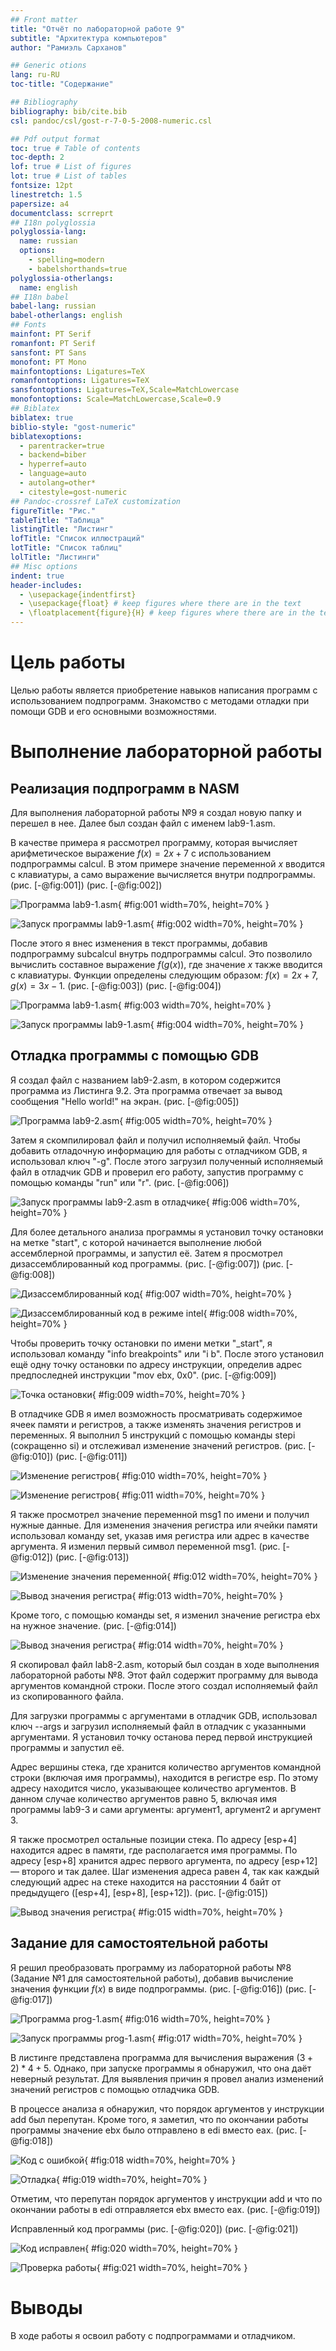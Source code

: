```yaml
---
## Front matter
title: "Отчёт по лабораторной работе 9"
subtitle: "Архитектура компьютеров"
author: "Рамиэль Сарханов"

## Generic otions
lang: ru-RU
toc-title: "Содержание"

## Bibliography
bibliography: bib/cite.bib
csl: pandoc/csl/gost-r-7-0-5-2008-numeric.csl

## Pdf output format
toc: true # Table of contents
toc-depth: 2
lof: true # List of figures
lot: true # List of tables
fontsize: 12pt
linestretch: 1.5
papersize: a4
documentclass: scrreprt
## I18n polyglossia
polyglossia-lang:
  name: russian
  options:
	- spelling=modern
	- babelshorthands=true
polyglossia-otherlangs:
  name: english
## I18n babel
babel-lang: russian
babel-otherlangs: english
## Fonts
mainfont: PT Serif
romanfont: PT Serif
sansfont: PT Sans
monofont: PT Mono
mainfontoptions: Ligatures=TeX
romanfontoptions: Ligatures=TeX
sansfontoptions: Ligatures=TeX,Scale=MatchLowercase
monofontoptions: Scale=MatchLowercase,Scale=0.9
## Biblatex
biblatex: true
biblio-style: "gost-numeric"
biblatexoptions:
  - parentracker=true
  - backend=biber
  - hyperref=auto
  - language=auto
  - autolang=other*
  - citestyle=gost-numeric
## Pandoc-crossref LaTeX customization
figureTitle: "Рис."
tableTitle: "Таблица"
listingTitle: "Листинг"
lofTitle: "Список иллюстраций"
lotTitle: "Список таблиц"
lolTitle: "Листинги"
## Misc options
indent: true
header-includes:
  - \usepackage{indentfirst}
  - \usepackage{float} # keep figures where there are in the text
  - \floatplacement{figure}{H} # keep figures where there are in the text
---
```


# Цель работы

Целью работы является приобретение навыков написания программ с использованием подпрограмм.
Знакомство с методами отладки при помощи GDB и его основными возможностями.

# Выполнение лабораторной работы

## Реализация подпрограмм в NASM

Для выполнения лабораторной работы №9 я создал новую папку и перешел в нее. Далее был создан файл с именем lab9-1.asm.

В качестве примера я рассмотрел программу, которая вычисляет арифметическое выражение 
$f(x) = 2x+7$ с использованием подпрограммы calcul. В этом примере значение переменной 
$x$ вводится с клавиатуры, а само выражение вычисляется внутри подпрограммы. (рис. [-@fig:001]) (рис. [-@fig:002])

![Программа lab9-1.asm](image/01.png){ #fig:001 width=70%, height=70% }

![Запуск программы lab9-1.asm](image/02.png){ #fig:002 width=70%, height=70% }

После этого я внес изменения в текст программы, добавив подпрограмму subcalcul 
внутрь подпрограммы calcul. Это позволило вычислить составное выражение 
$f(g(x))$, где значение $x$ также вводится с клавиатуры. Функции определены следующим образом: $f(x) = 2x + 7$, $g(x) = 3x - 1$. (рис. [-@fig:003]) (рис. [-@fig:004])

![Программа lab9-1.asm](image/03.png){ #fig:003 width=70%, height=70% }

![Запуск программы lab9-1.asm](image/04.png){ #fig:004 width=70%, height=70% }

## Отладка программы с помощью GDB

Я создал файл с названием lab9-2.asm, в котором содержится программа из Листинга 9.2. 
Эта программа отвечает за вывод сообщения "Hello world!" на экран. (рис. [-@fig:005])

![Программа lab9-2.asm](image/05.png){ #fig:005 width=70%, height=70% }

Затем я скомпилировал файл и получил исполняемый файл. Чтобы добавить отладочную информацию для работы с отладчиком GDB, 
я использовал ключ "-g". После этого загрузил полученный исполняемый файл в отладчик GDB и проверил его работу, запустив программу с помощью команды "run" или "r". (рис. [-@fig:006])

![Запуск программы lab9-2.asm в отладчике](image/06.png){ #fig:006 width=70%, height=70% }

Для более детального анализа программы я установил точку остановки на метке 
"start", с которой начинается выполнение любой ассемблерной программы, 
и запустил её. Затем я просмотрел дизассемблированный код программы. (рис. [-@fig:007]) (рис. [-@fig:008])

![Дизассемблированный код](image/07.png){ #fig:007 width=70%, height=70% }

![Дизассемблированный код в режиме intel](image/08.png){ #fig:008 width=70%, height=70% }

Чтобы проверить точку остановки по имени метки "_start", 
я использовал команду "info breakpoints" или "i b". После этого установил ещё одну точку остановки по адресу инструкции, определив адрес предпоследней инструкции 
"mov ebx, 0x0". (рис. [-@fig:009])

![Точка остановки](image/09.png){ #fig:009 width=70%, height=70% }

В отладчике GDB я имел возможность просматривать содержимое ячеек 
памяти и регистров, а также изменять значения регистров и переменных. 
Я выполнил 5 инструкций с помощью команды stepi (сокращенно si) и отслеживал 
изменение значений регистров. (рис. [-@fig:010]) (рис. [-@fig:011])

![Изменение регистров](image/10.png){ #fig:010 width=70%, height=70% }

![Изменение регистров](image/11.png){ #fig:011 width=70%, height=70% }

Я также просмотрел значение переменной msg1 по имени и получил нужные данные.
Для изменения значения регистра или ячейки памяти использовал команду 
set, указав имя регистра или адрес в качестве аргумента. 
Я изменил первый символ переменной msg1. (рис. [-@fig:012]) (рис. [-@fig:013])

![Изменение значения переменной](image/12.png){ #fig:012 width=70%, height=70% }

![Вывод значения регистра](image/13.png){ #fig:013 width=70%, height=70% }

Кроме того, с помощью команды set, я изменил значение регистра ebx на нужное значение. (рис. [-@fig:014])

![Вывод значения регистра](image/14.png){ #fig:014 width=70%, height=70% }

Я скопировал файл lab8-2.asm, который был создан в ходе выполнения 
лабораторной работы №8. Этот файл содержит программу для вывода аргументов командной 
строки. После этого создал исполняемый файл из скопированного файла.

Для загрузки программы с аргументами в отладчик GDB, использовал ключ --args 
и загрузил исполняемый файл в отладчик с указанными аргументами. 
Я установил точку останова перед первой инструкцией программы и запустил её. 

Адрес вершины стека, где хранится количество аргументов командной строки 
(включая имя программы), находится в регистре esp. По этому адресу находится число, 
указывающее количество аргументов. В данном случае количество аргументов 
равно 5, включая имя программы lab9-3 и сами аргументы: аргумент1, аргумент2 и 
аргумент 3.

Я также просмотрел остальные позиции стека. 
По адресу [esp+4] находится адрес в памяти, где располагается имя программы. 
По адресу [esp+8] хранится адрес первого аргумента, по адресу [esp+12] — второго и так далее. Шаг изменения адреса равен 4, так как каждый следующий адрес на стеке находится 
на расстоянии 4 байт от предыдущего ([esp+4], [esp+8], [esp+12]). (рис. [-@fig:015])

![Вывод значения регистра](image/15.png){ #fig:015 width=70%, height=70% }

## Задание для самостоятельной работы

Я решил преобразовать программу из лабораторной работы №8 
(Задание №1 для самостоятельной работы), добавив вычисление значения функции $f(x)$ 
в виде подпрограммы. (рис. [-@fig:016]) (рис. [-@fig:017])

![Программа prog-1.asm](image/16.png){ #fig:016 width=70%, height=70% }

![Запуск программы prog-1.asm](image/17.png){ #fig:017 width=70%, height=70% }

В листинге представлена программа для вычисления выражения $(3+2)*4+5$. 
Однако, при запуске программы я обнаружил, что она даёт неверный результат. 
Для выявления причин я провел анализ изменений значений регистров с помощью отладчика GDB.

В процессе анализа я обнаружил, что порядок аргументов у инструкции add был 
перепутан. Кроме того, я заметил, что по окончании работы программы значение ebx 
было отправлено в edi вместо eax. (рис. [-@fig:018])

![Код с ошибкой](image/18.png){ #fig:018 width=70%, height=70% }

![Отладка](image/19.png){ #fig:019 width=70%, height=70% }

Отметим, что перепутан порядок аргументов у инструкции add и что по окончании работы 
в edi отправляется ebx вместо eax. (рис. [-@fig:019])

Исправленный код программы (рис. [-@fig:020]) (рис. [-@fig:021])

![Код исправлен](image/20.png){ #fig:020 width=70%, height=70% }

![Проверка работы](image/21.png){ #fig:021 width=70%, height=70% }

# Выводы

В ходе работы я освоил работу с подпрограммами и отладчиком.
